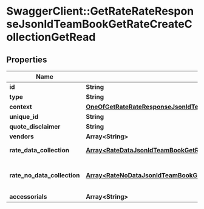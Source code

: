 # SwaggerClient::GetRateRateResponseJsonldTeamBookGetRateCreateCollectionGetRead

## Properties
Name | Type | Description | Notes
------------ | ------------- | ------------- | -------------
**id** | **String** |  | [optional] 
**type** | **String** |  | [optional] 
**context** | [**OneOfGetRateRateResponseJsonldTeamBookGetRateCreateCollectionGetReadContext**](OneOfGetRateRateResponseJsonldTeamBookGetRateCreateCollectionGetReadContext.md) |  | [optional] 
**unique_id** | **String** |  | [optional] 
**quote_disclaimer** | **String** |  | [optional] 
**vendors** | **Array&lt;String&gt;** |  | [optional] 
**rate_data_collection** | [**Array&lt;RateDataJsonldTeamBookGetRateCreateCollectionGetRead&gt;**](RateDataJsonldTeamBookGetRateCreateCollectionGetRead.md) | Rates from provider | [optional] 
**rate_no_data_collection** | [**Array&lt;RateNoDataJsonldTeamBookGetRateCreateCollectionGetRead&gt;**](RateNoDataJsonldTeamBookGetRateCreateCollectionGetRead.md) | No rates available from provider | [optional] 
**accessorials** | **Array&lt;String&gt;** |  | [optional] 

